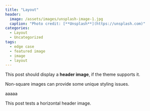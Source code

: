 ```yaml
---
title: "Layout"
header:
  image: /assets/images/unsplash-image-1.jpg
  caption: "Photo credit: [**Unsplash**](https://unsplash.com)"
categories:
  - Layout
  - Uncategorized
tags:
  - edge case
  - featured image
  - image
  - layout
---
```


This post should display a **header image**, if the theme supports it.

Non-square images can provide some unique styling issues.

<script type="text/javascript">
  window.onload = function() {
    var rawPath = window.location.pathname;
    var pageId = md5(rawPath);  // 生成固定长度的哈希字符串
    
    var gitalk = new Gitalk({
      clientID: 'Ov23livLCw69zvvmm6ZD',
      clientSecret: '575ec7359cdcc9fa81ea3addd623f85f4c468737',
      repo: 'comments',
      owner: 'steakdream',
      admin: ['steakdream'],
      id: pageId,  // 使用处理后的 pageId
      distractionFreeMode: false,
      debug: true
    });
    gitalk.render('gitalk-container');
  }
</script>


aaaaa

This post tests a horizontal header image.
